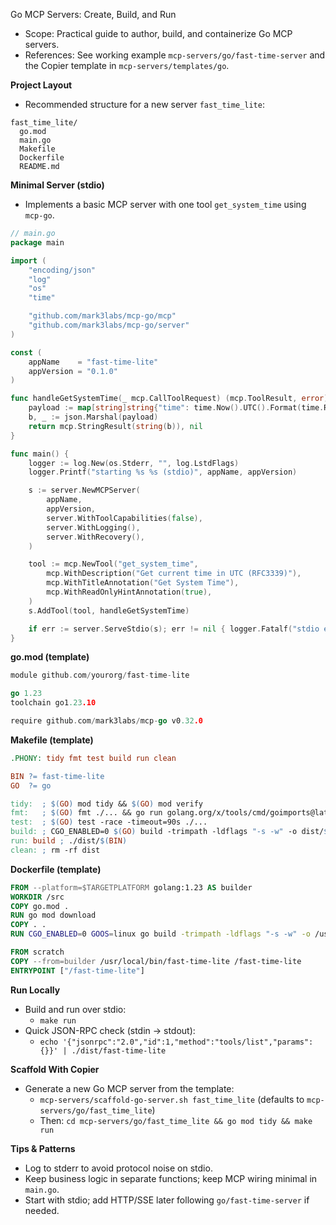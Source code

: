 Go MCP Servers: Create, Build, and Run

- Scope: Practical guide to author, build, and containerize Go MCP servers.
- References: See working example `mcp-servers/go/fast-time-server` and the Copier template in `mcp-servers/templates/go`.

**Project Layout**
- Recommended structure for a new server `fast_time_lite`:

```
fast_time_lite/
  go.mod
  main.go
  Makefile
  Dockerfile
  README.md
```

**Minimal Server (stdio)**
- Implements a basic MCP server with one tool `get_system_time` using `mcp-go`.

```go
// main.go
package main

import (
    "encoding/json"
    "log"
    "os"
    "time"

    "github.com/mark3labs/mcp-go/mcp"
    "github.com/mark3labs/mcp-go/server"
)

const (
    appName    = "fast-time-lite"
    appVersion = "0.1.0"
)

func handleGetSystemTime(_ mcp.CallToolRequest) (mcp.ToolResult, error) {
    payload := map[string]string{"time": time.Now().UTC().Format(time.RFC3339), "timezone": "UTC"}
    b, _ := json.Marshal(payload)
    return mcp.StringResult(string(b)), nil
}

func main() {
    logger := log.New(os.Stderr, "", log.LstdFlags)
    logger.Printf("starting %s %s (stdio)", appName, appVersion)

    s := server.NewMCPServer(
        appName,
        appVersion,
        server.WithToolCapabilities(false),
        server.WithLogging(),
        server.WithRecovery(),
    )

    tool := mcp.NewTool("get_system_time",
        mcp.WithDescription("Get current time in UTC (RFC3339)"),
        mcp.WithTitleAnnotation("Get System Time"),
        mcp.WithReadOnlyHintAnnotation(true),
    )
    s.AddTool(tool, handleGetSystemTime)

    if err := server.ServeStdio(s); err != nil { logger.Fatalf("stdio error: %v", err) }
}
```

**go.mod (template)**

```go
module github.com/yourorg/fast-time-lite

go 1.23
toolchain go1.23.10

require github.com/mark3labs/mcp-go v0.32.0
```

**Makefile (template)**

```makefile
.PHONY: tidy fmt test build run clean

BIN ?= fast-time-lite
GO  ?= go

tidy:  ; $(GO) mod tidy && $(GO) mod verify
fmt:   ; $(GO) fmt ./... && go run golang.org/x/tools/cmd/goimports@latest -w .
test:  ; $(GO) test -race -timeout=90s ./...
build: ; CGO_ENABLED=0 $(GO) build -trimpath -ldflags "-s -w" -o dist/$(BIN) .
run: build ; ./dist/$(BIN)
clean: ; rm -rf dist
```

**Dockerfile (template)**

```dockerfile
FROM --platform=$TARGETPLATFORM golang:1.23 AS builder
WORKDIR /src
COPY go.mod .
RUN go mod download
COPY . .
RUN CGO_ENABLED=0 GOOS=linux go build -trimpath -ldflags "-s -w" -o /usr/local/bin/fast-time-lite .

FROM scratch
COPY --from=builder /usr/local/bin/fast-time-lite /fast-time-lite
ENTRYPOINT ["/fast-time-lite"]
```

**Run Locally**
- Build and run over stdio:
  - `make run`
- Quick JSON-RPC check (stdin → stdout):
  - `echo '{"jsonrpc":"2.0","id":1,"method":"tools/list","params":{}}' | ./dist/fast-time-lite`

**Scaffold With Copier**
- Generate a new Go MCP server from the template:
  - `mcp-servers/scaffold-go-server.sh fast_time_lite` (defaults to `mcp-servers/go/fast_time_lite`)
  - Then: `cd mcp-servers/go/fast_time_lite && go mod tidy && make run`

**Tips & Patterns**
- Log to stderr to avoid protocol noise on stdio.
- Keep business logic in separate functions; keep MCP wiring minimal in `main.go`.
- Start with stdio; add HTTP/SSE later following `go/fast-time-server` if needed.
